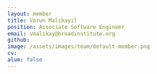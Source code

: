 ```yaml
---
layout: member
title: Varun Malikayil
position: Associate Software Engineer
email: vmalikay@broadinstitute.org
github: 
image: /assets/images/team/default-member.png
cv:
alum: false
---
```


